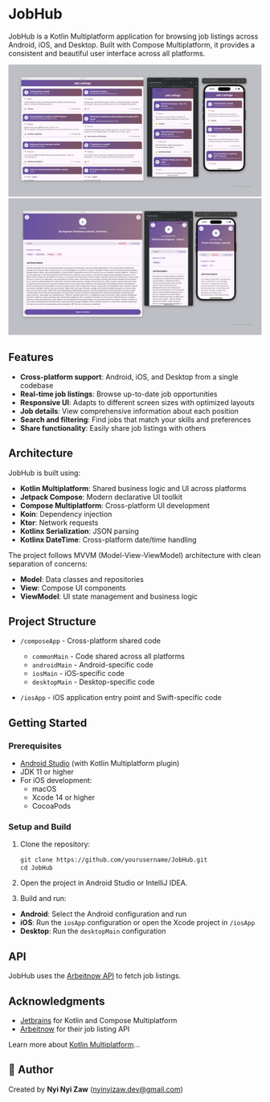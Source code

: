# JobHub

JobHub is a Kotlin Multiplatform application for browsing job listings across Android, iOS, and
Desktop. Built with Compose Multiplatform, it provides a consistent and beautiful user interface
across all platforms.

![JobHub Screenshot1](screenshots/screen1.png)
![JobHub Screenshot2](screenshots/screen2.png)


## Features

- **Cross-platform support**: Android, iOS, and Desktop from a single codebase
- **Real-time job listings**: Browse up-to-date job opportunities
- **Responsive UI**: Adapts to different screen sizes with optimized layouts
- **Job details**: View comprehensive information about each position
- **Search and filtering**: Find jobs that match your skills and preferences
- **Share functionality**: Easily share job listings with others

## Architecture

JobHub is built using:

- **Kotlin Multiplatform**: Shared business logic and UI across platforms
- **Jetpack Compose**: Modern declarative UI toolkit
- **Compose Multiplatform**: Cross-platform UI development
- **Koin**: Dependency injection
- **Ktor**: Network requests
- **Kotlinx Serialization**: JSON parsing
- **Kotlinx DateTime**: Cross-platform date/time handling

The project follows MVVM (Model-View-ViewModel) architecture with clean separation of concerns:

- **Model**: Data classes and repositories
- **View**: Compose UI components
- **ViewModel**: UI state management and business logic

## Project Structure

* `/composeApp` - Cross-platform shared code
  - `commonMain` - Code shared across all platforms
  - `androidMain` - Android-specific code
  - `iosMain` - iOS-specific code
  - `desktopMain` - Desktop-specific code

* `/iosApp` - iOS application entry point and Swift-specific code

## Getting Started

### Prerequisites

- [Android Studio](https://developer.android.com/studio) (with Kotlin Multiplatform plugin)
- JDK 11 or higher
- For iOS development:
  - macOS
  - Xcode 14 or higher
  - CocoaPods

### Setup and Build

1. Clone the repository:
   ```
   git clone https://github.com/yourusername/JobHub.git
   cd JobHub
   ```

2. Open the project in Android Studio or IntelliJ IDEA.

3. Build and run:
- **Android**: Select the Android configuration and run
- **iOS**: Run the `iosApp` configuration or open the Xcode project in `/iosApp`
- **Desktop**: Run the `desktopMain` configuration

## API

JobHub uses the [Arbeitnow API](https://www.arbeitnow.com/api/job-board-api) to fetch job listings.

## Acknowledgments

- [Jetbrains](https://www.jetbrains.com/) for Kotlin and Compose Multiplatform
- [Arbeitnow](https://www.arbeitnow.com) for their job listing API

Learn more about [Kotlin Multiplatform](https://www.jetbrains.com/help/kotlin-multiplatform-dev/get-started.html)…

## 👤 Author

Created by **Nyi Nyi Zaw** (nyinyizaw.dev@gmail.com)